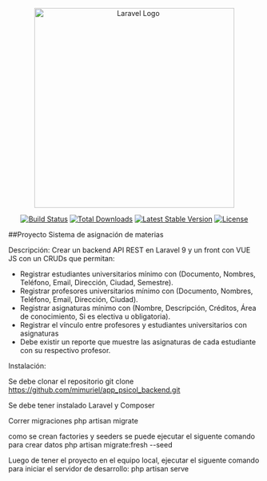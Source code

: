 <p align="center"><a href="https://laravel.com" target="_blank"><img src="https://raw.githubusercontent.com/laravel/art/master/logo-lockup/5%20SVG/2%20CMYK/1%20Full%20Color/laravel-logolockup-cmyk-red.svg" width="400" alt="Laravel Logo"></a></p>

<p align="center">
<a href="https://github.com/laravel/framework/actions"><img src="https://github.com/laravel/framework/workflows/tests/badge.svg" alt="Build Status"></a>
<a href="https://packagist.org/packages/laravel/framework"><img src="https://img.shields.io/packagist/dt/laravel/framework" alt="Total Downloads"></a>
<a href="https://packagist.org/packages/laravel/framework"><img src="https://img.shields.io/packagist/v/laravel/framework" alt="Latest Stable Version"></a>
<a href="https://packagist.org/packages/laravel/framework"><img src="https://img.shields.io/packagist/l/laravel/framework" alt="License"></a>
</p>

##Proyecto Sistema de asignación de materias

Descripción: 
Crear un backend API REST en Laravel 9 y un front con VUE JS con un CRUDs que permitan:
- Registrar estudiantes universitarios mínimo con (Documento, Nombres, Teléfono, Email, Dirección, Ciudad, Semestre).
- Registrar profesores universitarios mínimo con (Documento, Nombres, Teléfono, Email, Dirección, Ciudad).
- Registrar asignaturas mínimo con (Nombre, Descripción, Créditos, Área de conocimiento, Si es electiva u obligatoria).
- Registrar el vínculo entre profesores y estudiantes universitarios con asignaturas
- Debe existir un reporte que muestre las asignaturas de cada estudiante con su respectivo profesor.

Instalación:

Se debe clonar el repositorio
git clone https://github.com/mimuriel/app_psicol_backend.git

Se debe tener instalado Laravel y Composer

Correr migraciones 
php artisan migrate

como se crean factories y seeders se puede ejecutar el siguente comando para crear datos
 php artisan migrate:fresh --seed

Luego de tener el proyecto en el equipo local, ejecutar el siguente comando para iniciar el servidor de desarrollo:
php artisan serve




  
